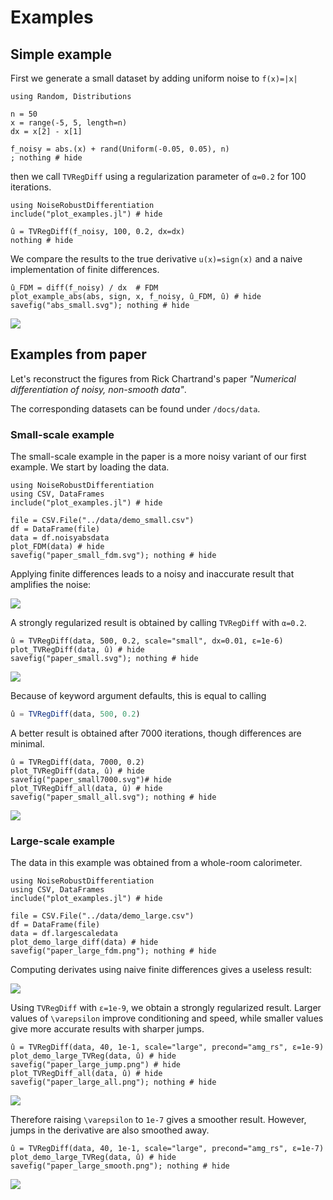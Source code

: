 # Examples

## Simple example

First we generate a small dataset by adding uniform noise to ``f(x)=|x|``

```@example abs_small
using Random, Distributions

n = 50 
x = range(-5, 5, length=n)
dx = x[2] - x[1]

f_noisy = abs.(x) + rand(Uniform(-0.05, 0.05), n)
; nothing # hide
```

then we call `TVRegDiff` using a regularization parameter of `α=0.2` for 100 iterations.

```@example abs_small
using NoiseRobustDifferentiation
include("plot_examples.jl") # hide

û = TVRegDiff(f_noisy, 100, 0.2, dx=dx)
nothing # hide
```

We compare the results to the true derivative ``u(x)=sign(x)`` and a naive implementation of finite differences.
```@example abs_small
û_FDM = diff(f_noisy) / dx  # FDM
plot_example_abs(abs, sign, x, f_noisy, û_FDM, û) # hide
savefig("abs_small.svg"); nothing # hide
```

![](abs_small.svg)

## Examples from paper
Let's reconstruct the figures from Rick Chartrand's paper *"Numerical differentiation of noisy, non-smooth data"*.

The corresponding datasets can be found under `/docs/data`.

### Small-scale example
The small-scale example in the paper is a more noisy variant of our first example. We start by loading the data.

```@example paper_small
using NoiseRobustDifferentiation
using CSV, DataFrames
include("plot_examples.jl") # hide

file = CSV.File("../data/demo_small.csv")
df = DataFrame(file)
data = df.noisyabsdata
plot_FDM(data) # hide
savefig("paper_small_fdm.svg"); nothing # hide
```

Applying finite differences leads to a noisy and inaccurate result that amplifies the noise:

![](paper_small_fdm.svg)

A strongly regularized result is obtained by calling `TVRegDiff` with `α=0.2`.

```@example paper_small
û = TVRegDiff(data, 500, 0.2, scale="small", dx=0.01, ε=1e-6)
plot_TVRegDiff(data, û) # hide
savefig("paper_small.svg"); nothing # hide
```

![](paper_small.svg)

Because of keyword argument defaults, this is equal to calling

```julia
û = TVRegDiff(data, 500, 0.2)
```

A better result is obtained after 7000 iterations, though differences are minimal.

```@example paper_small
û = TVRegDiff(data, 7000, 0.2)
plot_TVRegDiff(data, û) # hide
savefig("paper_small7000.svg")# hide
plot_TVRegDiff_all(data, û) # hide
savefig("paper_small_all.svg"); nothing # hide
```

![](paper_small7000.svg)

### Large-scale example

The data in this example was obtained from a whole-room calorimeter.

```@example paper_large
using NoiseRobustDifferentiation
using CSV, DataFrames
include("plot_examples.jl") # hide

file = CSV.File("../data/demo_large.csv")
df = DataFrame(file)
data = df.largescaledata
plot_demo_large_diff(data) # hide
savefig("paper_large_fdm.png"); nothing # hide
```

Computing derivates using naive finite differences gives a useless result:

![](paper_large_fdm.png)

Using `TVRegDiff` with `ε=1e-9`, we obtain a strongly regularized result. Larger values of ``\varepsilon`` improve conditioning and speed, while smaller values give more accurate results with sharper jumps.

```@example paper_large
û = TVRegDiff(data, 40, 1e-1, scale="large", precond="amg_rs", ε=1e-9)
plot_demo_large_TVReg(data, û) # hide
savefig("paper_large_jump.png") # hide
plot_TVRegDiff_all(data, û) # hide
savefig("paper_large_all.png"); nothing # hide
```

![](paper_large_jump.png)

Therefore raising ``\varepsilon`` to `1e-7` gives a smoother result. However, jumps in the derivative are also smoothed away.

```@example paper_large
û = TVRegDiff(data, 40, 1e-1, scale="large", precond="amg_rs", ε=1e-7)
plot_demo_large_TVReg(data, û) # hide
savefig("paper_large_smooth.png"); nothing # hide
```

![](paper_large_smooth.png)


